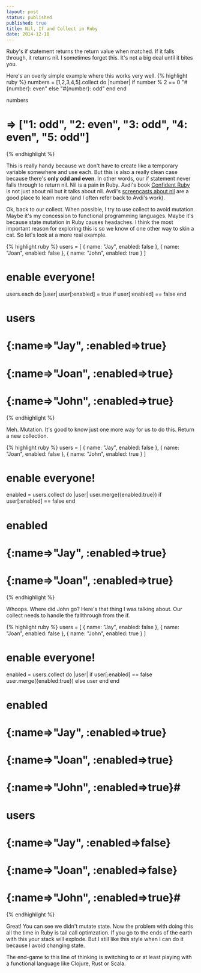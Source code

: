```yaml
---
layout: post
status: published
published: true
title: Nil, If and Collect in Ruby
date: 2014-12-18
---
```


Ruby's if statement returns the return value when matched.  If it falls through, it returns nil.
I sometimes forget this.  It's not a big deal until it bites you.

Here's an overly simple example where this works very well.
{% highlight ruby %}
numbers = [1,2,3,4,5].collect do |number|
  if number % 2 == 0
    "#{number}: even"
  else
    "#{number}: odd"
  end
end

numbers
# => ["1: odd", "2: even", "3: odd", "4: even", "5: odd"]
{% endhighlight %}

This is really handy because we don't have to create like
a temporary variable somewhere and use each.  But this is
also a really clean case because there's **only odd and even**.
In other words, our if statement never falls through to return
nil.  Nil is a pain in Ruby.  Avdi's book [Confident Ruby](http://www.confidentruby.com/)
is not just about nil but it talks about nil.  Avdi's [screencasts about nil](http://www.rubytapas.com/episodes/108-The-Trouble-with-nil) are a good place to learn more (and I often refer back to Avdi's work).

Ok, back to our collect.  When possible, I try to use collect to avoid mutation.
Maybe it's my concession to functional programming languages.
Maybe it's because state mutation in Ruby causes headaches.
I think the most important reason for exploring this is so we
know of one other way to skin a cat.  So let's look at a more real example.

{% highlight ruby %}
users = [
  { name: "Jay", enabled: false },
  { name: "Joan", enabled: false },
  { name: "John", enabled: true }
]

# enable everyone!
users.each do |user|
  user[:enabled] = true if user[:enabled] == false
end

# users
# {:name=>"Jay", :enabled=>true}
# {:name=>"Joan", :enabled=>true}
# {:name=>"John", :enabled=>true}
{% endhighlight %}

Meh.  Mutation.  It's good to know just one more way
for us to do this.  Return a new collection.

{% highlight ruby %}
users = [
  { name: "Jay", enabled: false },
  { name: "Joan", enabled: false },
  { name: "John", enabled: true }
]

# enable everyone!
enabled = users.collect do |user|
  user.merge({enabled:true}) if user[:enabled] == false
end

# enabled
# {:name=>"Jay", :enabled=>true}
# {:name=>"Joan", :enabled=>true}
{% endhighlight %}

Whoops.  Where did John go?  Here's that thing I was talking about.
Our collect needs to handle the fallthrough from the if.


{% highlight ruby %}
users = [
  { name: "Jay", enabled: false },
  { name: "Joan", enabled: false },
  { name: "John", enabled: true }
]

# enable everyone!
enabled = users.collect do |user|
  if user[:enabled] == false
    user.merge({enabled:true})
  else
    user
  end
end

# enabled
# {:name=>"Jay", :enabled=>true}
# {:name=>"Joan", :enabled=>true}
# {:name=>"John", :enabled=>true}#

# users
# {:name=>"Jay", :enabled=>false}
# {:name=>"Joan", :enabled=>false}
# {:name=>"John", :enabled=>true}#
{% endhighlight %}

Great!  You can see we didn't mutate state.  Now the problem
with doing this all the time in Ruby is tail call optimzation.
If you go to the ends of the earth with this your stack will
explode.  But I still like this style when I can do it
because I avoid changing state.

The end-game to this line of thinking is switching to or at least
playing with a functional language like Clojure, Rust or Scala.
